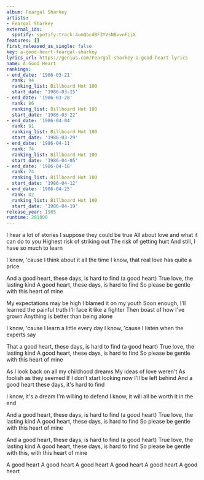 ```yaml
---
album: Feargal Sharkey
artists:
- Feargal Sharkey
external_ids:
  spotify: spotify:track:4umQbcdBF3YVsNBvvnFLiX
features: []
first_released_as_single: false
key: a-good-heart-feargal-sharkey
lyrics_url: https://genius.com/Feargal-sharkey-a-good-heart-lyrics
name: A Good Heart
rankings:
- end_date: '1986-03-21'
  rank: 94
  ranking_list: Billboard Hot 100
  start_date: '1986-03-15'
- end_date: '1986-03-28'
  rank: 86
  ranking_list: Billboard Hot 100
  start_date: '1986-03-22'
- end_date: '1986-04-04'
  rank: 81
  ranking_list: Billboard Hot 100
  start_date: '1986-03-29'
- end_date: '1986-04-11'
  rank: 74
  ranking_list: Billboard Hot 100
  start_date: '1986-04-05'
- end_date: '1986-04-18'
  rank: 74
  ranking_list: Billboard Hot 100
  start_date: '1986-04-12'
- end_date: '1986-04-25'
  rank: 82
  ranking_list: Billboard Hot 100
  start_date: '1986-04-19'
release_year: 1985
runtime: 281800
---
```

I hear a lot of stories
I suppose they could be true
All about love and what it can do to you
Highest risk of striking out
The risk of getting hurt
And still, I have so much to learn

I know, 'cause I think about it all the time
I know, that real love has quite a price

And a good heart, these days, is hard to find (a good heart)
True love, the lasting kind
A good heart, these days, is hard to find
So please be gentle with this heart of mine

My expectations may be high
I blamed it on my youth
Soon enough, I'll learned the painful truth
I'll face it like a fighter
Then boast of how I've grown
Anything is better than being alone

I know, 'cause I learn a little every day
I know, 'cause I listen when the experts say

That a good heart, these days, is hard to find (a good heart)
True love, the lasting kind
A good heart, these days, is hard to find
So please be gentle with this heart of mine

As I look back on all my childhood dreams
My ideas of love weren't
As foolish as they seemed
If I don't start looking now
I'll be left behind
And a good heart these days, it's hard to find

I know, it's a dream I'm willing to defend
I know, it will all be worth it in the end

And a good heart, these days, is hard to find (a good heart)
True love, the lasting kind
A good heart, these days, is hard to find
So please be gentle with this heart of mine

And a good heart, these days, is hard to find (a good heart)
True love, the lasting kind
A good heart, these days, is hard to find
So please be gentle with this, with this heart of mine

A good heart
A good heart
A good heart
A good heart
A good heart
A good heart

